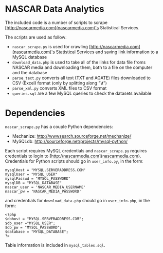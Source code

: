 NASCAR Data Analytics
==================================

The included code is a number of scripts to scrape
[http://nascarmedia.com](nascarmedia.com)'s Statistical Services.

The scripts are used as follow:

 * `nascar_scrape.py` is used for crawling [http://nascarmedia.com](nascarmedia.com)'s Statistical
 Services and saving link information to a MySQL database
 * `download_data.php` is used to take all of the links for data file froms
 NASCAR media and downloading them, both to a file on the computer and the
 database
 * `parse_text.py` converts all text (TXT and AGATE) files downloaded to CSV
 (Excel) format (only by splitting along "\\t")
 * `parse_xml.py` converts XML files to CSV format
 * `queries.sql` are a few MySQL queries to check the datasets available



Dependencies
=================================

`nascar_scrape.py` has a couple Python dependencies:

 * Mechanize: http://wwwsearch.sourceforge.net/mechanize/
 * MySQLdb: http://sourceforge.net/projects/mysql-python/


Each script requires MySQL credentials and `nascar_scrape.py` requires
credentials to login to [http://nascarmedia.com](nascarmedia.com).  Credentials
for Python scripts should go in `user_info.py`, in the form:

	mysqlHost = "MYSQL.SERVERADDRESS.COM" 
	mysqlUser = "MYSQL_USER"
	mysqlPasswd = "MYSQL_PASSWORD"
	mysqlDB = "MYSQL_DATABASE"
	nascar_user = 'NASCAR_MEDIA_USERNAME'
	nascar_pw = 'NASCAR_MEDIA_PASSWORD' 


and credentials for `download_data.php` should go in
`user_info.php`, in the form:

	<?php
	$dbhost = "MYSQL.SERVERADDRESS.COM";
	$db_user ="MYSQL_USER";
	$db_pw = "MYSQL_PASSWORD";
	$database = "MYSQL_DATABASE";
	?>

Table information is included in `mysql_tables.sql`.
